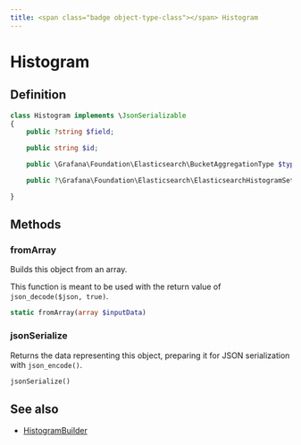 ```yaml
---
title: <span class="badge object-type-class"></span> Histogram
---
```

# <span class="badge object-type-class"></span> Histogram

## Definition

```php
class Histogram implements \JsonSerializable
{
    public ?string $field;

    public string $id;

    public \Grafana\Foundation\Elasticsearch\BucketAggregationType $type;

    public ?\Grafana\Foundation\Elasticsearch\ElasticsearchHistogramSettings $settings;

}
```
## Methods

### <span class="badge object-method"></span> fromArray

Builds this object from an array.

This function is meant to be used with the return value of `json_decode($json, true)`.

```php
static fromArray(array $inputData)
```

### <span class="badge object-method"></span> jsonSerialize

Returns the data representing this object, preparing it for JSON serialization with `json_encode()`.

```php
jsonSerialize()
```

## See also

 * <span class="badge builder"></span> [HistogramBuilder](./builder-HistogramBuilder.md)
